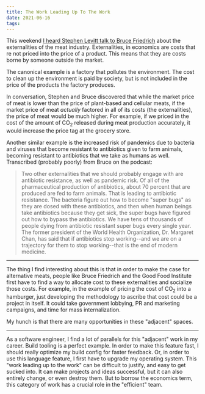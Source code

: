 ```yaml
---
title: The Work Leading Up To The Work
date: 2021-06-16
tags:
---
```


This weekend [I heard Stephen Levitt talk to Bruce Friedrich][1] about the externalities
of the meat industry. Externalities, in economics are costs that re not priced into
the price of a product. This means that they are costs borne by someone outside the
market.

The canonical example is a factory that pollutes the environment. The cost to clean up
the environment is paid by society, but is not included in the price of the products the
factory produces.

In conversation, Stephen and Bruce discovered that while the market price of meat is
lower than the price of plant-based and cellular meats, if the market price of meat
_actually_ factored in all of its costs (the externalities), the price of meat
would be much higher. For example, if we priced in the cost of the amount of CO<sub>2</sub>
released during meat production accurately, it would
increase the price tag at the grocery store.

Another similar example is the increased risk of pandemics due to bacteria and viruses
that become resistant to antibiotics given to farm animals, becoming resistant to antibiotics
that we take as humans as well. Transcribed (probably poorly) from Bruce on the podcast:

> Two other externalities that we should probably engage with are antibiotic resistance, as well as pandemic risk. Of all of the pharmaceutical production of antibiotics, about 70 percent that are produced are fed to farm animals. That is leading to antibiotic resistance. The bacteria figure out how to become "super bugs" as they are dosed with these antibiotics, and then when human beings take antibiotics because they get sick, the super bugs have figured out how to bypass the antibiotics. We have tens of thousands of people dying from antibiotic resistant super bugs every single year. The former president of the World Health Organization, Dr. Margaret Chan, has said that if antibiotics stop working--and we are on a trajectory for them to stop working--that is the end of modern medicine.

---

The thing I find interesting about this is that in order to make the case for
alternative meats, people like Bruce Friedrich and the Good Food Institute first
have to find a way to allocate cost to these externalities and socialize
those costs. For example, in the example of pricing the cost of CO<sub>2</sub> into
a hamburger, just developing the methodology to ascribe that cost could be a project in itself. It could take government lobbying, PR and marketing campaigns, and time for mass internalization.

My hunch is that there are many opportunities in these "adjacent" spaces.

---

As a software engineer, I find a lot of parallels for this "adjacent" work in my
career. Build tooling is a perfect example. In order to make this feature
fast, I should really optimize my build config for faster feedback. Or, in order
to use this language feature, I first have to upgrade my operating system. This
"work leading up to the work" can be difficult to justify, and easy to get sucked into.
It can make projects and ideas successful, but it can also entirely
change, or even destroy them. But to borrow the economics term, this category
of work has a crucial role in the "efficient" team.

[1]: https://podcasts.apple.com/us/podcast/people-i-mostly-admire/id1525936566?i=1000523462571
